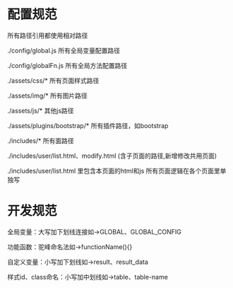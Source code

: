 # 配置规范
所有路径引用都使用相对路径

./config/global.js 所有全局变量配置路径

./config/globalFn.js 所有全局方法配置路径

./assets/css/* 所有页面样式路径

./assets/img/* 所有图片路径

./assets/js/* 其他js路径

./assets/plugins/bootstrap/* 所有插件路径，如bootstrap

./includes/* 所有面路径

./includes/user/list.html、modify.html (含子页面的路径,新增修改共用页面) 

./includes/user/list.html 里包含本页面的html和js 所有页面逻辑在各个页面里单独写

# 开发规范
全局变量：大写加下划线连接如->GLOBAL、GLOBAL_CONFIG

功能函数：驼峰命名法如->functionName(){}

自定义变量：小写加下划线如->result、result_data

样式id、class命名：小写加中划线如->table、table-name





